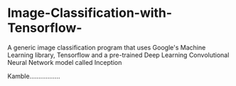 # Image-Classification-with-Tensorflow-
A generic image classification program that uses Google's Machine Learning library, Tensorflow and a pre-trained Deep Learning Convolutional Neural Network model called Inception

Kamble.................
